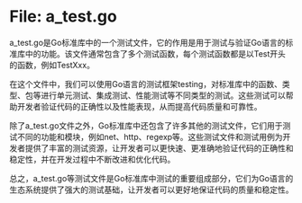 # File: a_test.go

a_test.go是Go标准库中的一个测试文件，它的作用是用于测试与验证Go语言的标准库中的功能。该文件通常包含了多个测试函数，每个测试函数都是以Test开头的函数，例如TestXxx。

在这个文件中，我们可以使用Go语言的测试框架testing，对标准库中的函数、类型、包等进行单元测试、集成测试、性能测试等不同类型的测试。这些测试可以帮助开发者验证代码的正确性以及性能表现，从而提高代码质量和可靠性。

除了a_test.go文件之外，Go标准库中还包含了许多其他的测试文件，它们用于测试不同的功能和模块，例如net、http、regexp等。这些测试文件和测试用例为开发者提供了丰富的测试资源，让开发者可以更快速、更准确地验证代码的正确性和稳定性，并在开发过程中不断改进和优化代码。

总之，a_test.go等测试文件是Go标准库中测试的重要组成部分，它们为Go语言的生态系统提供了强大的测试基础，让开发者可以更好地保证代码的质量和稳定性。

